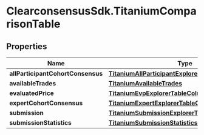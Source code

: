 # ClearconsensusSdk.TitaniumComparisonTable

## Properties

Name | Type | Description | Notes
------------ | ------------- | ------------- | -------------
**allParticipantCohortConsensus** | [**TitaniumAllParticipantExplorerTableColumn**](TitaniumAllParticipantExplorerTableColumn.md) |  | [optional] 
**availableTrades** | [**TitaniumAvailableTrades**](TitaniumAvailableTrades.md) |  | [optional] 
**evaluatedPrice** | [**TitaniumEvpExplorerTableColumn**](TitaniumEvpExplorerTableColumn.md) |  | [optional] 
**expertCohortConsensus** | [**TitaniumExpertExplorerTableColumn**](TitaniumExpertExplorerTableColumn.md) |  | [optional] 
**submission** | [**TitaniumSubmissionExplorerTableColumn**](TitaniumSubmissionExplorerTableColumn.md) |  | [optional] 
**submissionStatistics** | [**TitaniumSubmissionStatisticsExplorerTableColumn**](TitaniumSubmissionStatisticsExplorerTableColumn.md) |  | [optional] 


